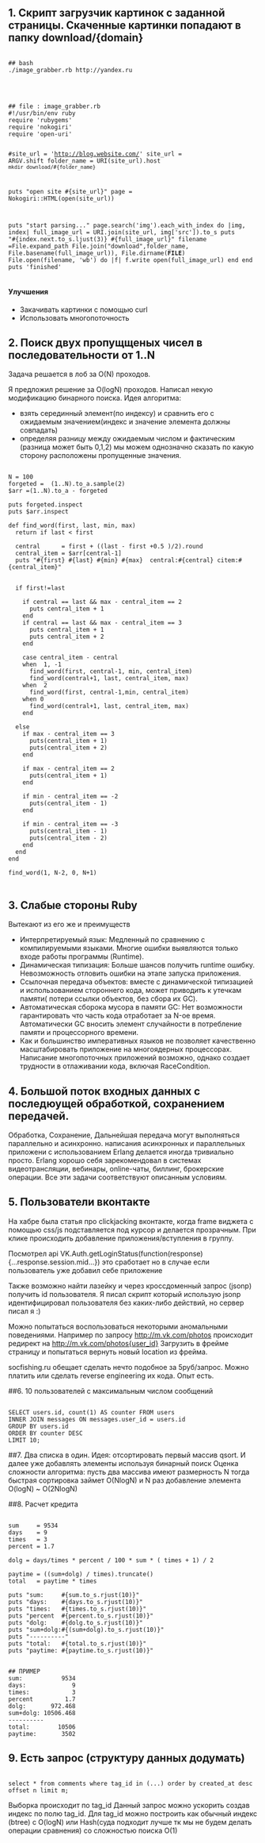 ---
---

<link rel="stylesheet" href="//cdnjs.cloudflare.com/ajax/libs/highlight.js/8.4/styles/default.min.css">
<script src="//cdnjs.cloudflare.com/ajax/libs/highlight.js/8.4/highlight.min.js"></script>
<script>hljs.initHighlightingOnLoad();</script>

<style> pre { font-family: Monospace; } </style>

## 1. Скрипт загрузчик картинок с заданной страницы. Скаченные картинки попадают в папку download/{domain}
<pre><code class="bash">
## bash
./image_grabber.rb http://yandex.ru
</code></pre>
<br/>
<pre><code class="ruby">
## file : image_grabber.rb
#!/usr/bin/env ruby
require 'rubygems'
require 'nokogiri'
require 'open-uri'

#site_url    = 'http://blog.website.com/'
site_url    = ARGV.shift
folder_name = URI(site_url).host
`mkdir download/#{folder_name}`

puts "open site #{site_url}"
page = Nokogiri::HTML(open(site_url))

puts "start parsing..."
page.search('img').each_with_index do |img, index|
  full_image_url = URI.join(site_url, img['src']).to_s
  puts "#{index.next.to_s.ljust(3)} #{full_image_url}"
  filename =File.expand_path File.join("download",folder_name, File.basename(full_image_url)), File.dirname(__FILE__)
  File.open(filename, 'wb') do |f|
    f.write open(full_image_url)
  end
end
puts 'finished'
</code></pre>

#### Улучшения
* Закачивать картинки с помощью curl
* Использовать многопоточность

## 2. Поиск двух пропущщеных чисел в последовательности от 1..N
Задача решается в лоб за O(N) проходов.

Я предложил решение за O(logN) проходов. Написал некую модификацию бинарного поиска.
Идея алгоритма:
- взять серединный элемент(по индексу) и сравнить его с ожидаемым  значением(индекс и значение элемента должны совпадать)
- определяя разницу между ожидаемым числом и фактическим (разница может быть 0,1,2)  мы можем однозначно сказать по какую сторону
  расположены пропущенные значения.

<pre><code class="ruby">
N = 100
forgeted =  (1..N).to_a.sample(2)
$arr =(1..N).to_a - forgeted

puts forgeted.inspect
puts $arr.inspect

def find_word(first, last, min, max)
  return if last < first

  central      = first + ((last - first +0.5 )/2).round
  central_item = $arr[central-1]
  puts "#{first} #{last} #{min} #{max}  central:#{central} citem:#{central_item}"


  if first!=last

    if central == last && max - central_item == 2
      puts central_item + 1
    end
    if central == last && max - central_item == 3
      puts central_item + 1
      puts central_item + 2
    end

    case central_item - central
    when  1, -1
      find_word(first, central-1, min, central_item)
      find_word(central+1, last, central_item, max)
    when  2
      find_word(first, central-1,min, central_item)
    when 0
      find_word(central+1, last, central_item, max)
    end

  else
    if max - central_item == 3
      puts(central_item + 1)
      puts(central_item + 2)
    end

    if max - central_item == 2
      puts(central_item + 1)
    end

    if min - central_item == -2
      puts(central_item - 1)
    end

    if min - central_item == -3
      puts(central_item - 1)
      puts(central_item - 2)
    end
  end
end

find_word(1, N-2, 0, N+1)
</code>
</pre>

## 3. Слабые стороны Ruby

Вытекают из его же и преимуществ

- Интерпретируемый язык:  Медленный по сравнению с компилируемыми языками. Многие ошибки выявляются только входе работы программы (Runtime).
- Динамическая типизация: Больше шансов получить runtime ошибку. Невозможность отловить ошибки на этапе запуска приложения.
- Ссылочная передача объектов: вместе с динамической типизацией и использованием стороннего кода, может приводить к утечкам памяти( потери ссылки объектов, без сбора их GC).
- Автоматическая сборока мусора в памяти GC: Нет возможности гарантировать что часть кода отработает за N-ое время. Автоматически GC вносить элемент случайности в потребление памяти и процессорного времени.
- Как и большинство императивных языков не позволяет качественно масштабировать приложение на многоядерных процессорах. Написание многопоточных приложений возможно, однако создает трудности в отлаживании кода, включая RaceCondition.


## 4. Большой поток входных данных с последюущей обработкой, сохранением передачей.

Обработка, Сохранение, Дальнейшая передача могут выполняться параллельно и асинхронно. написания асинхронных и параллельных приложени с использованием Erlang делается иногда тривиально просто.
Erlang хорошо себя зарекомендовал в системах видеотрансляции, вебинары, online-чаты, биллинг, брокерские операции. Все эти задачи соответствуют описанным условиям.



## 5. Пользователи вконтакте
На хабре была статья про clickjacking вконтакте, когда frame виджета с помощью css/js подставляется под курсор и делается прозрачным.
При клике происходить добавление приложения/вступления в группу.

Посмотрел api VK.Auth.getLoginStatus(function(response) {...response.session.mid...}) это сработает но в случае если пользователь уже добавил себе приложение

Также возможно найти лазейку и через кроссдоменный запрос (jsonp) получить id пользователя. Я писал скрипт который использую jsonp идентифицировал пользователя без каких-либо действий, но сервер писал я :)

Можно попытаться воспользоваться некоторыми аномальными поведениями. Например по запросу http://m.vk.com/photos происходит редирект на http://m.vk.com/photos{user_id}
Загрузить в фрейме страницу и попытаться вернуть новый location из фрейма.

socfishing.ru обещает сделать нечто подобное за 5руб/запрос. Можно платить или сделать reverse engineering их кода. Опыт есть.


##6. 10 пользователей с максимальным числом сообщений
<pre><code class="sql">
SELECT users.id, count(1) AS counter FROM users
INNER JOIN messages ON messages.user_id = users.id
GROUP BY users.id
ORDER BY counter DESC
LIMIT 10;
</code></pre>


##7. Два списка в один.
Идея: отсортировать первый массив qsort. И далее уже добавлять элементы используя бинарный поиск
Оценка сложности алгоритма: пусть два массива имеют размерность N
тогда быстрая сортировка займет O(NlogN) и N раз добавление элемента O(logN) ~ O(2NlogN)


##8. Расчет кредита

<pre><code class="ruby">
sum     = 9534
days    = 9
times   = 3
percent = 1.7

dolg = days/times * percent / 100 * sum * ( times + 1) / 2

paytime = ((sum+dolg) / times).truncate()
total   = paytime * times

puts "sum:     #{sum.to_s.rjust(10)}"
puts "days:    #{days.to_s.rjust(10)}"
puts "times:   #{times.to_s.rjust(10)}"
puts "percent  #{percent.to_s.rjust(10)}"
puts "dolg:    #{dolg.to_s.rjust(10)}"
puts "sum+dolg:#{(sum+dolg).to_s.rjust(10)}"
puts "----------"
puts "total:   #{total.to_s.rjust(10)}"
puts "paytime: #{paytime.to_s.rjust(10)}"
</code></pre>

<pre><code class="text">
## ПРИМЕР 
sum:           9534
days:             9
times:            3
percent         1.7
dolg:       972.468
sum+dolg: 10506.468
----------
total:        10506
paytime:       3502
</code></pre>


## 9. Есть запрос (структуру данных додумать)
<pre><code class="sql">
select * from comments where tag_id in (...) order by created_at desc offset n limit m;
</code></pre>
Выборка происходит по tag_id 
Данный запрос можно ускорить создав индекс по полю tag_id.
Для tag_id можно построить как обычный индекс (btree) с O(logN) или Hash(суда подходит лучше тк мы не будем делать операции сравнения) со сложностью поиска O(1)

